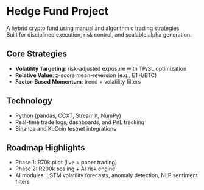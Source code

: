 # Hedge Fund Project

A hybrid crypto fund using manual and algorithmic trading strategies.  
Built for disciplined execution, risk control, and scalable alpha generation.

## Core Strategies
- **Volatility Targeting**: risk-adjusted exposure with TP/SL optimization
- **Relative Value**: z-score mean-reversion (e.g., ETH/BTC)
- **Factor-Based Momentum**: trend + volatility filters

## Technology
- Python (pandas, CCXT, Streamlit, NumPy)
- Real-time trade logs, dashboards, and PnL tracking
- Binance and KuCoin testnet integrations

## Roadmap Highlights
- Phase 1: R70k pilot (live + paper trading)
- Phase 2: R200k scaling + AI risk engine
- AI modules: LSTM volatility forecasts, anomaly detection, NLP sentiment filters
